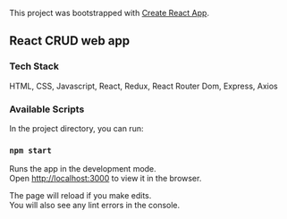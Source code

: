 This project was bootstrapped with [Create React App](https://github.com/facebook/create-react-app).

## React CRUD web app

### Tech Stack

HTML, CSS, Javascript, React, Redux, React Router Dom, Express, Axios

### Available Scripts

In the project directory, you can run:

### `npm start`

Runs the app in the development mode.<br>
Open [http://localhost:3000](http://localhost:3000) to view it in the browser.

The page will reload if you make edits.<br>
You will also see any lint errors in the console.
